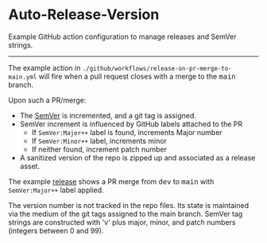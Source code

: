 # Auto-Release-Version

Example GitHub action configuration to manage releases and SemVer strings. 

----

The example action in `./github/workflows/release-on-pr-merge-to-main.yml` will fire 
when a pull request closes with a merge to the <kbd>main</kbd> branch. 

Upon such a PR/merge: 

* The [SemVer](https://semver.org/) is incremented, and a git tag is assigned. 
* SemVer increment is influenced by GitHub labels attached to the PR
  * If `SemVer:Major++` label is found, increments Major number 
  * If `SemVer:Minor++` label, increments minor
  * If neither found, increment patch number
* A sanitized version of the repo is zipped up and associated as a release asset. 

The example [release](https://github.com/gzt5142/Auto-Release-Version/releases/tag/v1.0.0)
shows a PR merge from <kbd>dev</kbd> to <kbd>main</kbd> with `SemVer:Major++` label applied. 

The version number is not tracked in the repo files.  Its state is maintained via
the medium of the git tags assigned to the main branch. SemVer tag strings are constructed
with 'v' plus major, minor, and patch numbers (integers between 0 and 99). 


